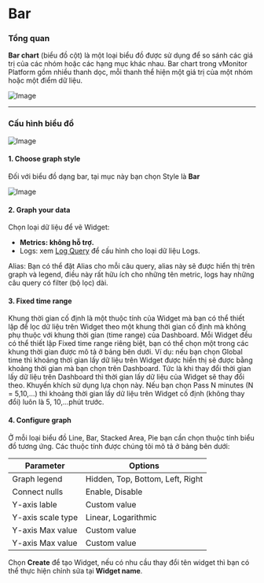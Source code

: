 # Bar

### Tổng quan

**Bar chart** (biểu đồ cột) là một loại biểu đồ được sử dụng để so sánh các giá trị của các nhóm hoặc các hạng mục khác nhau. Bar chart trong vMonitor Platform gồm nhiều thanh dọc, mỗi thanh thể hiện một giá trị của một nhóm hoặc một điểm dữ liệu. 

![Image](https://github.com/vngcloud/docs/blob/main/Vietnamese/.gitbook/assets/image%20(58).png?raw=true)

***

### Cấu hình biểu đồ

![Image](https://github.com/vngcloud/docs/blob/main/Vietnamese/.gitbook/assets/image%20(59).png?raw=true)

#### 1. Choose graph style 

Đối với biểu đồ dạng bar, tại mục này bạn chọn Style là **Bar**

![Image](https://github.com/vngcloud/docs/blob/main/Vietnamese/.gitbook/assets/image%20(60).png?raw=true)

#### 2. Graph your data

Chọn loại dữ liệu để vẽ Widget:

* **Metrics: không hỗ trợ.**
* Logs: xem [Log Query](https://docs.vngcloud.vn/vng-cloud-document/vn/vmonitor-platform/cach-tinh-nang-cua-vmonitor-platform/dashboard/query/log-query) để cấu hình cho loại dữ liệu Logs.

Alias: Bạn có thể đặt Alias cho mỗi câu query, alias này sẽ được hiển thị trên graph và legend, điều này rất hữu ích cho những tên metric, logs hay những câu query có filter (bộ lọc) dài. 

#### 3. Fixed time range 

Khung thời gian cố định là một thuộc tính của Widget mà bạn có thể thiết lập để lọc dữ liệu trên Widget theo một khung thời gian cố định mà không phụ thuộc với khung thời gian (time range) của Dashboard. Mỗi Widget đều có thể thiết lập Fixed time range riêng biệt, bạn có thể chọn một trong các khung thời gian được mô tả ở bảng bên dưới. Ví dụ: nếu bạn chọn Global time thì khoảng thời gian lấy dữ liệu trên Widget được hiển thị sẽ được bằng khoảng thời gian mà bạn chọn trên Dashboard. Tức là khi thay đổi thời gian lấy dữ liệu trên Dashboard thì thời gian lấy dữ liệu của Widget sẽ thay đổi theo. Khuyến khích sử dụng lựa chọn này. Nếu bạn chọn Pass N minutes (N = 5,10,...) thì khoảng thời gian lấy dữ liệu trên Widget cố định (không thay đổi) luôn là 5, 10,...phút trước. 

#### 4. Configure graph

Ở mỗi loại biểu đồ Line, Bar, Stacked Area, Pie bạn cần chọn thuộc tính biểu đồ tương ứng. Các thuộc tính được chúng tôi mô tả ở bảng bên dưới: 

| **Parameter**     | **Options**                      |
| ----------------- | -------------------------------- |
| Graph legend      | Hidden, Top, Bottom, Left, Right |
| Connect nulls     | Enable, Disable                  |
| Y-axis lable      | Custom value                     |
| Y-axis scale type | Linear, Logarithmic              |
| Y-axis Max value  | Custom value                     |
| Y-axis Max value  | Custom value                     |

Chọn **Create** để tạo Widget, nếu có nhu cầu thay đổi tên widget thì bạn có thể thực hiện chỉnh sửa tại **Widget name**.
